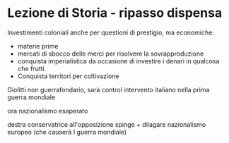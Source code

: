 # Lezione di Storia - ripasso dispensa

Investimenti coloniali anche per questioni di prestigio, ma economiche:
* materie prime
* mercati di sbocco delle merci per  risolvere la sovrapproduzione
* conquista imperialistica da occasione di investire i denari in qualcosa che frutti
* Conquista territori per coltivazione

Giolitti non guerrafondario, sarà control intervento italiano nella prima guerra mondiale



ora nazionalismo esaperato


destra conservatrice all'opposizione spinge + dilagare nazionalismo europeo (che causerà I guerra mondiale) 
<!--stackedit_data:
eyJoaXN0b3J5IjpbLTQ4NTUzODQ1Nl19
-->